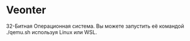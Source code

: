 # Veonter
 32-Битная Операционная система. Вы можете запустить её командой ./qemu.sh используя Linux или WSL.
